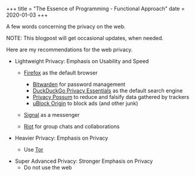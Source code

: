 +++
title = "The Essence of Programming - Functional Approach"
date = 2020-01-03
+++

A few words concerning the privacy on the web.

<!-- more -->

NOTE: This blogpost will get occasional updates, when needed.

Here are my recommendations for the web privacy.

- Lightweight Privacy: Emphasis on Usability and Speed

  - [Firefox](https://www.mozilla.org/en-US/firefox/new/) as the default browser

    - [Bitwarden](https://addons.mozilla.org/en-US/firefox/addon/bitwarden-password-manager/) for password management
    - [DuckDuckGo Privacy Essentials](https://addons.mozilla.org/en-US/firefox/addon/duckduckgo-for-firefox/) as the default search engine
    - [Privacy Possum](https://addons.mozilla.org/en-US/firefox/addon/privacy-possum/) to reduce and falsify data gathered by trackers
    - [uBlock Origin](https://addons.mozilla.org/en-US/firefox/addon/ublock-origin/) to block ads (and other junk)

  - [Signal](https://signal.org/) as a messenger
  - [Riot](https://about.riot.im/) for group chats and collaborations

- Heavier Privacy: Emphasis on Privacy
  - Use [Tor](https://www.torproject.org/)

* Super Advanced Privacy: Stronger Emphasis on Privacy
  - Do not use the web
